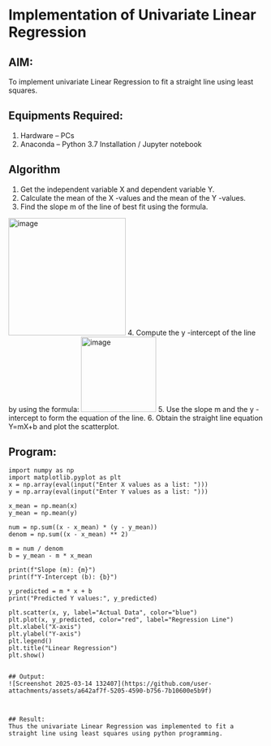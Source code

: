 # Implementation of Univariate Linear Regression
## AIM:
To implement univariate Linear Regression to fit a straight line using least squares.

## Equipments Required:
1. Hardware – PCs
2. Anaconda – Python 3.7 Installation / Jupyter notebook

## Algorithm
1. Get the independent variable X and dependent variable Y.
2. Calculate the mean of the X -values and the mean of the Y -values.
3. Find the slope m of the line of best fit using the formula. 
<img width="231" alt="image" src="https://user-images.githubusercontent.com/93026020/192078527-b3b5ee3e-992f-46c4-865b-3b7ce4ac54ad.png">
4. Compute the y -intercept of the line by using the formula:
<img width="148" alt="image" src="https://user-images.githubusercontent.com/93026020/192078545-79d70b90-7e9d-4b85-9f8b-9d7548a4c5a4.png">
5. Use the slope m and the y -intercept to form the equation of the line.
6. Obtain the straight line equation Y=mX+b and plot the scatterplot.

## Program:
```
import numpy as np
import matplotlib.pyplot as plt
x = np.array(eval(input("Enter X values as a list: ")))
y = np.array(eval(input("Enter Y values as a list: ")))

x_mean = np.mean(x)
y_mean = np.mean(y)

num = np.sum((x - x_mean) * (y - y_mean))
denom = np.sum((x - x_mean) ** 2)

m = num / denom
b = y_mean - m * x_mean

print(f"Slope (m): {m}")
print(f"Y-Intercept (b): {b}")

y_predicted = m * x + b
print("Predicted Y values:", y_predicted)

plt.scatter(x, y, label="Actual Data", color="blue")
plt.plot(x, y_predicted, color="red", label="Regression Line")
plt.xlabel("X-axis")
plt.ylabel("Y-axis")
plt.legend()
plt.title("Linear Regression")
plt.show()


## Output:
![Screenshot 2025-03-14 132407](https://github.com/user-attachments/assets/a642af7f-5205-4590-b756-7b10600e5b9f)



## Result:
Thus the univariate Linear Regression was implemented to fit a straight line using least squares using python programming.
